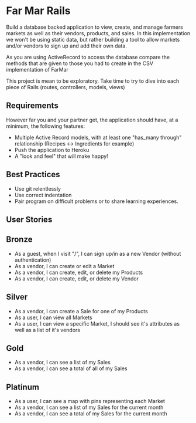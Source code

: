 # Far Mar Rails

Build a database backed application to view, create, and manage farmers markets as well as their vendors, products, and sales.
In this implementation we won't be using static data, but rather building a tool to allow markets and/or vendors to sign up and add their own data.

As you are using ActiveRecord to access the database compare the methods that are given to those you had to create in the CSV implementation of FarMar

This project is mean to be exploratory. Take time to try to dive into each piece of Rails (routes, controllers, models, views)

## Requirements
However far you and your partner get, the application should have, at a minimum, the following features:

- Multiple Active Record models, with at least one "has_many through" relationship (Recipes <-> Ingredients for example)
- Push the application to Heroku
- A "look and feel" that will make happy!


## Best Practices

- Use git relentlessly
- Use correct indentation
- Pair program on difficult problems or to share learning experiences.

## User Stories

Bronze
---------
- As a guest, when I visit "/", I can sign up/in as a new Vendor (without authentication)
- As a vendor, I can create or edit a Market
- As a vendor, I can create, edit, or delete my Products
- As a vendor, I can create, edit, or delete my Vendor

Silver
--------
- As a vendor, I can create a Sale for one of my Products
- As a user, I can view all Markets
- As a user, I can view a specific Market, I should see it's attributes as well as a list of it's vendors

Gold
------
- As a vendor, I can see a list of my Sales
- As a vendor, I can see a total of all of my Sales

Platinum
--------
- As a user, I can see a map with pins representing each Market
- As a vendor, I can see a list of my Sales for the current month
- As a vendor, I can see a total of my Sales for the current month
